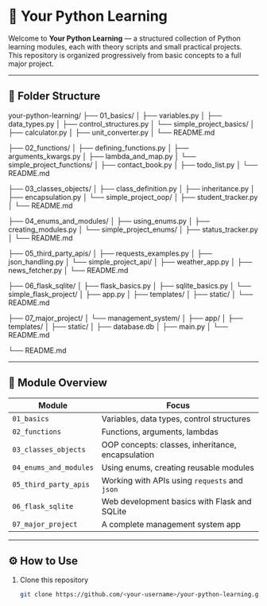 # 🐍 Your Python Learning

Welcome to **Your Python Learning** — a structured collection of Python learning modules, each with theory scripts and small practical projects.  
This repository is organized progressively from basic concepts to a full major project.

---

## 📂 Folder Structure

your-python-learning/
├── 01_basics/
│ ├── variables.py
│ ├── data_types.py
│ ├── control_structures.py
│ └── simple_project_basics/
│ ├── calculator.py
│ ├── unit_converter.py
│ └── README.md

├── 02_functions/
│ ├── defining_functions.py
│ ├── arguments_kwargs.py
│ ├── lambda_and_map.py
│ └── simple_project_functions/
│ ├── contact_book.py
│ ├── todo_list.py
│ └── README.md

├── 03_classes_objects/
│ ├── class_definition.py
│ ├── inheritance.py
│ ├── encapsulation.py
│ └── simple_project_oop/
│ ├── student_tracker.py
│ └── README.md

├── 04_enums_and_modules/
│ ├── using_enums.py
│ ├── creating_modules.py
│ └── simple_project_enums/
│ ├── status_tracker.py
│ └── README.md

├── 05_third_party_apis/
│ ├── requests_examples.py
│ ├── json_handling.py
│ └── simple_project_api/
│ ├── weather_app.py
│ ├── news_fetcher.py
│ └── README.md

├── 06_flask_sqlite/
│ ├── flask_basics.py
│ ├── sqlite_basics.py
│ └── simple_flask_project/
│ ├── app.py
│ ├── templates/
│ ├── static/
│ └── README.md

├── 07_major_project/
│ └── management_system/
│ ├── app/
│ ├── templates/
│ ├── static/
│ ├── database.db
│ ├── main.py
│ └── README.md

└── README.md


---

## 📖 Module Overview

| Module                        | Focus                                      |
|-------------------------------|---------------------------------------------|
| `01_basics`                   | Variables, data types, control structures   |
| `02_functions`                | Functions, arguments, lambdas               |
| `03_classes_objects`          | OOP concepts: classes, inheritance, encapsulation |
| `04_enums_and_modules`        | Using enums, creating reusable modules      |
| `05_third_party_apis`         | Working with APIs using `requests` and `json` |
| `06_flask_sqlite`              | Web development basics with Flask and SQLite |
| `07_major_project`             | A complete management system app            |

---

## ⚙️ How to Use

1. Clone this repository  
   ```bash
   git clone https://github.com/<your-username>/your-python-learning.git
